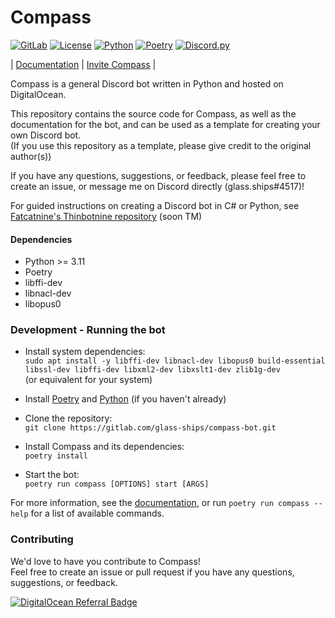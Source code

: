 # Compass
[![GitLab](https://gitlab.com/glass-ships/compass-bot/badges/main/pipeline.svg)](https://gitlab.com/glass-ships/compass-bot/-/pipelines)
[![License](https://img.shields.io/github/license/glass-ships/compass-bot)](https://gitlab.com/glass-ships/compass-bot/-/blob/main/LICENSE)
[![Python](https://img.shields.io/badge/python-3.11-blue)](https://www.python.org/downloads/release/python-3110/)
[![Poetry](https://img.shields.io/badge/poetry-1.1.11-blue)](https://python-poetry.org/docs/)
[![Discord.py](https://img.shields.io/badge/discord.py-2.0.0a-blue)](https://discordpy.readthedocs.io/en/latest/)  

| [Documentation](https://glass-ships.gitlab.io/compass-bot) | [Invite Compass](https://discord.com/oauth2/authorize?client_id=932737557836468297&scope=bot&permissions=8&scope=applications.commands%20bot) |

Compass is a general Discord bot written in Python and hosted on DigitalOcean. 

This repository contains the source code for Compass, as well as the documentation for the bot, 
and can be used as a template for creating your own Discord bot.  
(If you use this repository as a template, please give credit to the original author(s))

If you have any questions, suggestions, or feedback, please feel free to create an issue, or message me on Discord directly (glass.ships#4517)!

For guided instructions on creating a Discord bot in C# or Python, see [Fatcatnine's Thinbotnine repository](https://gitlab.com/fatcatnine/thinbotnine) (soon TM)

#### Dependencies
- Python >= 3.11
- Poetry
- libffi-dev
- libnacl-dev
- libopus0


### Development - Running the bot

- Install system dependencies:  
    `sudo apt install -y libffi-dev libnacl-dev libopus0 build-essential libssl-dev libffi-dev libxml2-dev libxslt1-dev zlib1g-dev`  
    (or equivalent for your system)

- Install [Poetry](https://python-poetry.org/docs/#installation) and [Python](https://www.python.org/downloads/) (if you haven't already)

- Clone the repository:  
    `git clone https://gitlab.com/glass-ships/compass-bot.git`

- Install Compass and its dependencies:  
    `poetry install`

- Start the bot:  
    `poetry run compass [OPTIONS] start [ARGS]`

For more information, see the [documentation](https://glass-ships.gitlab.io/compass-bot), 
or run `poetry run compass --help` for a list of available commands.

### Contributing

We'd love to have you contribute to Compass!  
Feel free to create an issue or pull request if you have any questions, suggestions, or feedback.

[![DigitalOcean Referral Badge](https://web-platforms.sfo2.cdn.digitaloceanspaces.com/WWW/Badge%201.svg)](https://www.digitalocean.com/?refcode=2c48df5114ee&utm_campaign=Referral_Invite&utm_medium=Referral_Program&utm_source=badge)

